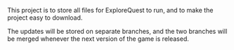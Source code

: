 This project is to store all files for ExploreQuest to run, and to make the project easy to download.

The updates will be stored on separate branches, and the two branches will be merged whenever the next version of the game is released.
